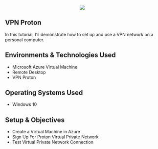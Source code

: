 <p align= "center">
<img src= "https://imgur.com/LeYX52C.png"/>
</p>

<h2>VPN Proton</h2>
In this tutorial, I'll demonstrate how to set up and use a VPN network on a personal computer.

<h2>Environments & Technologies Used</h2>

- Microsoft Azure Virtual Machine
- Remote Desktop
- VPN Proton

<h2>Operating Systems Used</h2>

- Windows 10

<h2>Setup & Objectives</h2>

- Create a Virtual Machine in Azure
- Sign Up For Proton Virtual Private Network
- Test Virtual Private Network Connection

